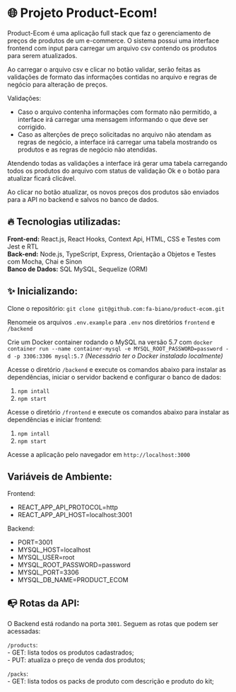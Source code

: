 # 🌐 Projeto Product-Ecom!

Product-Ecom é uma aplicação full stack que faz o gerenciamento de preços de produtos de um e-commerce.
O sistema possui uma interface frontend com input para carregar um arquivo csv contendo os produtos para serem atualizados.

Ao carregar o arquivo csv e clicar no botão validar, serão feitas as validações de formato das informações contidas no arquivo e regras de negócio para alteração de preços.

Validações:
* Caso o arquivo contenha informações com formato não permitido, a interface irá carregar uma mensagem informando o que deve ser corrigido.
* Caso as alterções de preço solicitadas no arquivo não atendam as regras de negócio, a interface irá carregar uma tabela mostrando os produtos e as regras de negócio não atendidas.

Atendendo todas as validações a interface irá gerar uma tabela carregando todos os produtos do arquivo com status de validação Ok e o botão para atualizar ficará clicável.

Ao clicar no botão atualizar, os novos preços dos produtos são enviados para a API no backend e salvos no banco de dados.


## 🔥 Tecnologias utilizadas:

  **Front-end:** React.js, React Hooks, Context Api, HTML, CSS e Testes com Jest e RTL </br>
  **Back-end:** Node.js, TypeScript, Express, Orientação a Objetos e Testes com Mocha, Chai e Sinon</br>
  **Banco de Dados:** SQL MySQL, Sequelize (ORM) </br>
  

## ✨ Inicializando:

  Clone o repositório: `git clone git@github.com:fa-biano/product-ecom.git`
  
  Renomeie os arquivos `.env.example` para `.env` nos diretórios `frontend` e `/backend`

  Crie um Docker container rodando o MySQL na versão 5.7 com `docker container run --name container-mysql -e MYSQL_ROOT_PASSWORD=password -d -p 3306:3306 mysql:5.7` *(Necessário ter o Docker instalado localmente)*

  Acesse o diretório `/backend` e execute os comandos abaixo para instalar as dependências, iniciar o servidor backend e configurar o banco de dados:
    <ol>
      <li>`npm intall`</li>
      <li>`npm start`</li>
    </ol>

  Acesse o diretório `/frontend` e execute os comandos abaixo para instalar as dependências e iniciar frontend:
    <ol>
      <li>`npm intall`</li>
      <li>`npm start`</li>
    </ol>
  
  Acesse a aplicação pelo navegador em `http://localhost:3000`

## Variáveis de Ambiente:
  Frontend:
  * REACT_APP_API_PROTOCOL=http
  * REACT_APP_API_HOST=localhost:3001

  Backend:
  * PORT=3001
  * MYSQL_HOST=localhost
  * MYSQL_USER=root
  * MYSQL_ROOT_PASSWORD=password
  * MYSQL_PORT=3306
  * MYSQL_DB_NAME=PRODUCT_ECOM

## 📭 Rotas da API:

O Backend está rodando na porta `3001`. Seguem as rotas que podem ser acessadas:

  `/products`: </br>
    - GET: lista todos os produtos cadastrados; </br>
    - PUT: atualiza o preço de venda dos produtos; </br>

  `/packs`: </br>
    - GET: lista todos os packs de produto com descrição e produto do kit;
